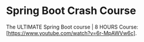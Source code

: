 # Spring Boot Crash Course

The ULTIMATE Spring Boot course | 8 HOURS Course:
[https://www.youtube.com/watch?v=6r-MpAWVw6c].
